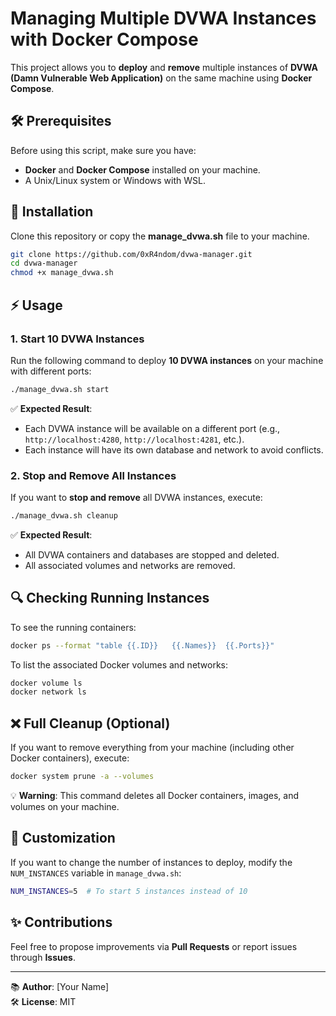 # Managing Multiple DVWA Instances with Docker Compose

This project allows you to **deploy** and **remove** multiple instances of **DVWA (Damn Vulnerable Web Application)** on the same machine using **Docker Compose**.

## 🛠️ Prerequisites

Before using this script, make sure you have:

- **Docker** and **Docker Compose** installed on your machine.
- A Unix/Linux system or Windows with WSL.

## 🔄 Installation

Clone this repository or copy the **manage_dvwa.sh** file to your machine.

```bash
git clone https://github.com/0xR4ndom/dvwa-manager.git
cd dvwa-manager
chmod +x manage_dvwa.sh
```

## ⚡ Usage

### 1. Start 10 DVWA Instances

Run the following command to deploy **10 DVWA instances** on your machine with different ports:

```bash
./manage_dvwa.sh start
```

✅ **Expected Result**:
- Each DVWA instance will be available on a different port (e.g., `http://localhost:4280`, `http://localhost:4281`, etc.).
- Each instance will have its own database and network to avoid conflicts.

### 2. Stop and Remove All Instances

If you want to **stop and remove** all DVWA instances, execute:

```bash
./manage_dvwa.sh cleanup
```

✅ **Expected Result**:
- All DVWA containers and databases are stopped and deleted.
- All associated volumes and networks are removed.

## 🔍 Checking Running Instances

To see the running containers:
```bash
docker ps --format "table {{.ID}}	{{.Names}}	{{.Ports}}"
```

To list the associated Docker volumes and networks:
```bash
docker volume ls
docker network ls
```

## ❌ Full Cleanup (Optional)

If you want to remove everything from your machine (including other Docker containers), execute:
```bash
docker system prune -a --volumes
```
💡 **Warning**: This command deletes all Docker containers, images, and volumes on your machine.

## 🔧 Customization

If you want to change the number of instances to deploy, modify the `NUM_INSTANCES` variable in `manage_dvwa.sh`:

```bash
NUM_INSTANCES=5  # To start 5 instances instead of 10
```

## ✨ Contributions

Feel free to propose improvements via **Pull Requests** or report issues through **Issues**.

---
📚 **Author**: [Your Name]  
🛠️ **License**: MIT

